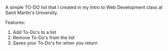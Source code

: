 A simple TO-DO list that I created in my Intro to Web Development class at Saint Martin's University. 

Features:
1. Add To-Do's to a list
2. Remove To-Do's from the list
3. Saves your To-Do's for when you return
